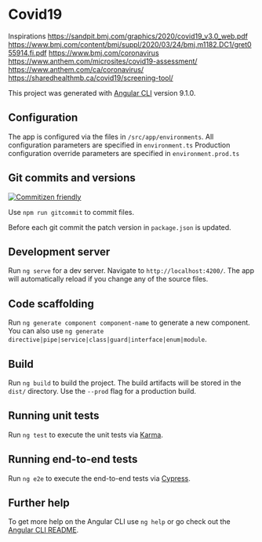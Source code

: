 # Covid19

Inspirations
https://sandpit.bmj.com/graphics/2020/covid19_v3.0_web.pdf
https://www.bmj.com/content/bmj/suppl/2020/03/24/bmj.m1182.DC1/gret055914.fi.pdf
https://www.bmj.com/coronavirus
https://www.anthem.com/microsites/covid19-assessment/
https://www.anthem.com/ca/coronavirus/
https://sharedhealthmb.ca/covid19/screening-tool/

This project was generated with [Angular CLI](https://github.com/angular/angular-cli) version 9.1.0.

## Configuration

The app is configured via the files in `/src/app/environments`. 
All configuration parameters are specified  in `environment.ts`
Production  configuration override parameters are specified in `environment.prod.ts`

## Git commits and versions
[![Commitizen friendly](https://img.shields.io/badge/commitizen-friendly-brightgreen.svg)](http://commitizen.github.io/cz-cli/)

Use `npm run gitcommit` to commit files.

Before each git commit the patch version in `package.json` is updated.

## Development server

Run `ng serve` for a dev server. Navigate to `http://localhost:4200/`. The app will automatically reload if you change any of the source files.

## Code scaffolding

Run `ng generate component component-name` to generate a new component. You can also use `ng generate directive|pipe|service|class|guard|interface|enum|module`.

## Build

Run `ng build` to build the project. The build artifacts will be stored in the `dist/` directory. Use the `--prod` flag for a production build.

## Running unit tests

Run `ng test` to execute the unit tests via [Karma](https://karma-runner.github.io).

## Running end-to-end tests

Run `ng e2e` to execute the end-to-end tests via [Cypress](https://www.cypress.io).

## Further help

To get more help on the Angular CLI use `ng help` or go check out the [Angular CLI README](https://github.com/angular/angular-cli/blob/master/README.md).
